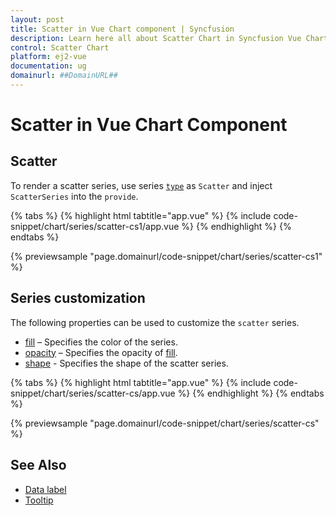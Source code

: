 ```yaml
---
layout: post
title: Scatter in Vue Chart component | Syncfusion
description: Learn here all about Scatter Chart in Syncfusion Vue Chart component of Syncfusion Essential JS 2 and more.
control: Scatter Chart
platform: ej2-vue
documentation: ug
domainurl: ##DomainURL##
---
```


# Scatter in Vue Chart Component

## Scatter

To render a scatter series, use series [`type`](https://ej2.syncfusion.com/vue/documentation/api/chart/series/#type) as `Scatter` and inject `ScatterSeries` into the `provide`.

{% tabs %}
{% highlight html tabtitle="app.vue" %}
{% include code-snippet/chart/series/scatter-cs1/app.vue %}
{% endhighlight %}
{% endtabs %}
        
{% previewsample "page.domainurl/code-snippet/chart/series/scatter-cs1" %}

## Series customization

The following properties can be used to customize the `scatter` series.

* [fill](https://ej2.syncfusion.com/vue/documentation/api/chart/seriesModel/#fill) – Specifies the color of the series.
* [opacity](https://ej2.syncfusion.com/vue/documentation/api/chart/seriesModel/#opacity) – Specifies the opacity of [fill](https://ej2.syncfusion.com/vue/documentation/api/chart/seriesModel/#fill).
* [shape](https://ej2.syncfusion.com/vue/documentation/api/chart/chartShape/) - Specifies the shape of the scatter series.

{% tabs %}
{% highlight html tabtitle="app.vue" %}
{% include code-snippet/chart/series/scatter-cs/app.vue %}
{% endhighlight %}
{% endtabs %}
        
{% previewsample "page.domainurl/code-snippet/chart/series/scatter-cs" %}

## See Also

* [Data label](../data-labels/)
* [Tooltip](../tool-tip/)